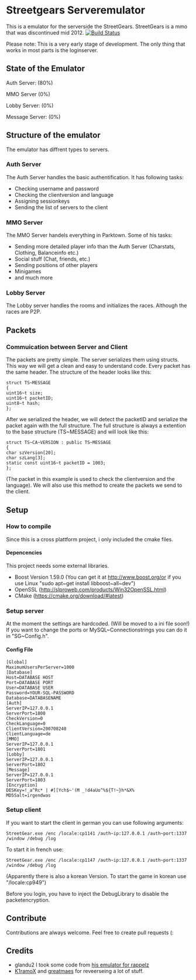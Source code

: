 
# Streetgears Serveremulator
This is a emulator for the serverside the StreetGears.
StreetGears is a mmo that was discontinued mid 2012.
[![Build Status](https://travis-ci.org/itsexe/SG_CPP.svg)](https://travis-ci.org/itsexe/SG_CPP)

Please note:
This is a very early stage of development.
The only thing that works in most parts is the loginserver.

## State of the Emulator
Auth Server: (80%)

MMO Server (0%)

Lobby Server: (0%)

Message Server: (0%)

## Structure of the emulator
The emulator has diffrent types to servers.
### Auth Server
The Auth Server handles the basic authentification.
It has following tasks:
* Checking username and password
* Checking the clientversion and language
* Assigning sessionkeys
* Sending the list of servers to the client

### MMO Server
The MMO Server handels everything in Parktown.
Some of his tasks:
* Sending more detailed player info than the Auth Server (Charstats, Clothing, Balanceinfo etc.)
* Social stuff (Chat, friends, etc.)
* Sending positions of other players
* Minigames
* and much more

### Lobby Server
The Lobby server handles the rooms and initializes the races. Although the races are P2P.

## Packets

### Commuication between Server and Client
The packets are pretty simple. The server serializes them using structs. This way we will get a clean and easy to understand code.
Every packet has the same header. The structure of the header looks like this:
```
struct TS~MESSAGE
{
uint16~t size;
uint16~t packetID;
uint8~t hash;
};
```
After we serialized the header, we will detect the packetID and serialize the packet again with the full structure.
The full structure is always a extention to the base structure (TS~MESSAGE) and will look like this:
```
struct TS~CA~VERSION : public TS~MESSAGE
{
char szVersion[20];
char szLang[3];
static const uint16~t packetID = 1003;
};
```
(The packet in this example is used to check the clientversion and the language).
We will also use this method to create the packets we send to the client.


## Setup
### How to compile
Since this is a cross plattform project, i only included the cmake files.
#### Depencencies
This project needs some external libraries.
* Boost Version 1.59.0 (You can get it at http://www.boost.org/or if you use Linux "sudo apt~get install libboost~all~dev")
* OpenSSL (http://slproweb.com/products/Win32OpenSSL.html)
* CMake (https://cmake.org/download/#latest)

### Setup server
At the moment the settings are hardcoded. (Will be moved to a ini file soon!)
If you want to change the ports or MySQL~Connectionstrings you can do it in "SG~Config.h".

#### Config File
```
[Global]
MaximumUsersPerServer=1000
[Database]
Host=DATABASE HOST
Port=DATABASE PORT
User=DATABASE USER
Password=YOUR-SQL-PASSWORD
Database=DATABASENAME
[Auth]
ServerIP=127.0.0.1
ServerPort=1800
CheckVersion=0
CheckLanguage=0
ClientVersion=200708240
ClientLanguage=de
[MMO]
ServerIP=127.0.0.1
ServerPort=1801
[Lobby]
ServerIP=127.0.0.1
ServerPort=1802
[Message]
ServerIP=127.0.0.1
ServerPort=1803
[Encryption]
DESKey=!_a^Rc* | #][Ych$~'(M _!d4aUo^%${T!~}h*&X%
MD5Salt=irgendwas
```

### Setup client
If you want to start the client in german you can use following arguments:
```
StreetGear.exe /enc /locale:cp1141 /auth~ip:127.0.0.1 /auth~port:1337 /window /debug /log
```
To start it in french use:
```
StreetGear.exe /enc /locale:cp1147 /auth~ip:127.0.0.1 /auth~port:1337 /window /debug /log
```
(Apparently there is also a korean Version. To start the game in korean use "/locale:cp949")

Before you login, you have to inject the DebugLibrary to disable the packetencryption.

## Contribute
Contributions are always welcome. Feel free to create pull requests (:

## Credits

* glandu2 I took some code from [his emulator for rappelz](https://github.com/glandu2/rzu~parent)
* [K1ramoX](http://www.elitepvpers.com/forum/members/4193997~k1ramox.html) and [greatmaes](https://github.com/greatmaes) for reveerseing a lot of stuff.
